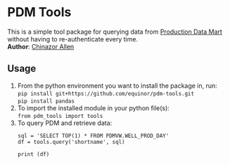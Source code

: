 # PDM Tools

This is a simple tool package for querying data from [Production Data Mart](https://wiki.equinor.com/wiki/index.php/Production_Data_Mart) without having to re-authenticate every time. <br>
**Author**: [Chinazor Allen](mailto:chial@equinor.com)

## Usage
1. From the python environment you want to install the package in, run:<br>
    ```pip install git+https://github.com/equinor/pdm-tools.git```<br>
    ```pip install pandas```
2. To import the installed module in your python file(s):<br>
    ```from pdm_tools import tools```<br>
3. To query PDM and retrieve data:<br>
    ```
    sql = 'SELECT TOP(1) * FROM PDMVW.WELL_PROD_DAY'
    df = tools.query('shortname', sql)
    
    print (df)
    ```

